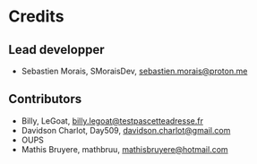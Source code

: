 # Credits

## Lead developper

- Sebastien Morais, SMoraisDev, sebastien.morais@proton.me

## Contributors

- Billy, LeGoat, billy.legoat@testpascetteadresse.fr
- Davidson Charlot, Day509, davidson.charlot@gmail.com
- OUPS
- Mathis Bruyere, mathbruu, mathisbruyere@hotmail.com
